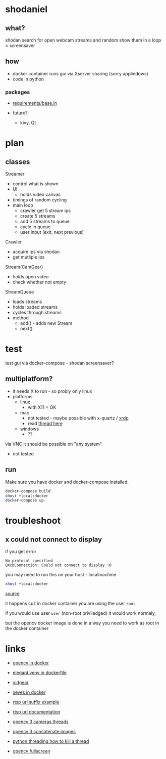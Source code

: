# shodaniel

## what?

shodan search for open webcam streams and random show them in a loop = screensaver

## how

- docker container runs gui via Xserver sharing (sorry applindows)
- code in python

### packages

- [requirements/base.in](requirements/base.in)

- future?:
  - kivy, Qt

# plan
## classes

Streamer
- control what is shown
- UI
  - holds video canvas
- timings of random cycling
- main loop
    - crawler get 5 stream ips
    - create 5 streams
    - add 5 streams to queue
    - cycle in queue
    - user input (exit, next previous)

Crawler
- acquire ips via shodan
- get mutliple ips

Stream(CamGear)
- holds open video
- check whether not empty

StreamQueue
- loads streams
- holds loaded streams
- cycles through streams
- method
    - add() - adds new Stream
    - next()


# test

test gui via docker-compose - shodan screensaver?

## multiplatform?

- it needs X to run - so probly only linux
- platforms
  - linux
    - with X11 = OK
  - mac
    - not tested - maybe possible with x-quartz / [xrdp](https://github.com/deskor/xrdp)
    - read [thread here](https://forums.docker.com/t/how-to-run-gui-apps-in-containiers-in-osx-docker-for-mac/17797/6)
  - windows
    - ??

via VNC it should be possible on "any system"
- not tested

## run

Make sure you have docker and docker-compose installed.
```sh
docker-compose build
xhost +local:docker
docker-compose up
```


# troubleshoot

## x could not connect to display
if you get error
```
No protocol specified
QXcbConnection: Could not connect to display :0
```
you may need to run this on your host - localmachine
```sh
xhost +local:docker
```

[source](https://forums.docker.com/t/start-a-gui-application-as-root-in-a-ubuntu-container/17069)

it happens cuz in docker container you are using the user `root`.

if you would use user `user` (non-root priviledged) it would work normaly,

but the opencv docker image is done in a way you need to work as root in the docker container



# links

- [opencv in docker](https://www.learnopencv.com/install-opencv-docker-image-ubuntu-macos-windows/)
- [elegant venv in dockerfile](https://pythonspeed.com/articles/activate-virtualenv-dockerfile/)

- [vidgear](https://github.com/abhiTronix/vidgear/wiki/CamGear)

- [xeyes in docker](https://nelkinda.com/blog/xeyes-in-docker/)
- [rtsp url suffix example](https://community.ui.com/questions/How-do-i-view-Aircam-stream-in-VLC-media-player/44edbcad-f4f1-4e16-9531-faccb3f8cae2)
- [rtsp url documentation](https://www.leadtools.com/help/leadtools/v20/multimedia/transforms/rtsp-source-url-syntax.html)
- [opencv 3 cameras threads](https://stackoverflow.com/a/54068591/3029008)
- [opencv 3 concatenate images](https://note.nkmk.me/en/python-opencv-hconcat-vconcat-np-tile/)
- [python threading how to kill a thread](https://www.geeksforgeeks.org/python-different-ways-to-kill-a-thread/)
- [opencv fullscreen](https://answers.opencv.org/question/198479/display-a-streamed-video-in-full-screen-opencv3/)
